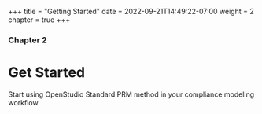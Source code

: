 +++
title = "Getting Started"
date = 2022-09-21T14:49:22-07:00
weight = 2
chapter = true
+++

### Chapter 2

# Get Started

Start using OpenStudio Standard PRM method in your compliance modeling workflow

